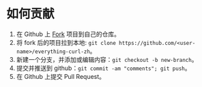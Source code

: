 # 如何贡献

1. 在 Github 上 [Fork](https://github.com/daichangya/everything-curl-zh/fork) 项目到自己的仓库。
2. 将 fork 后的项目拉到本地: `git clone https://github.com/<user-name>/everything-curl-zh`。
3. 新建一个分支，并添加或编辑内容：`git checkout -b new-branch`。
4. 提交并推送到 github：`git commit -am "comments"; git push`。
5. 在 Github 上提交 Pull Request。
